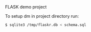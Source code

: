 FLASK demo project

To setup dm in project directory run:

```sh
$ sqlite3 /tmp/flaskr.db < schema.sql
```
